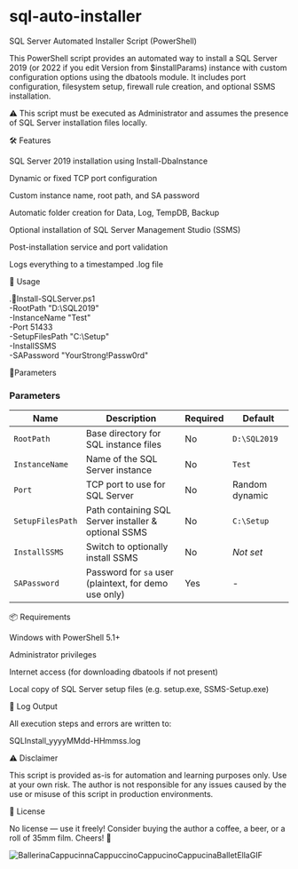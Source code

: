 # sql-auto-installer

SQL Server Automated Installer Script (PowerShell)

This PowerShell script provides an automated way to install a SQL Server 2019 (or 2022 if you edit Version from $installParams) instance with custom configuration options using the dbatools module. It includes port configuration, filesystem setup, firewall rule creation, and optional SSMS installation.

⚠️ This script must be executed as Administrator and assumes the presence of SQL Server installation files locally.

🛠 Features

SQL Server 2019 installation using Install-DbaInstance

Dynamic or fixed TCP port configuration

Custom instance name, root path, and SA password

Automatic folder creation for Data, Log, TempDB, Backup

Optional installation of SQL Server Management Studio (SSMS)

Post-installation service and port validation

Logs everything to a timestamped .log file

🚀 Usage

.Install-SQLServer.ps1 \
    -RootPath "D:\\SQL2019" \
    -InstanceName "Test" \
    -Port 51433 \
    -SetupFilesPath "C:\\Setup" \
    -InstallSSMS \
    -SAPassword "YourStrong!Passw0rd"

📝Parameters

### Parameters

| Name             | Description                                              | Required | Default        |
|------------------|----------------------------------------------------------|----------|----------------|
| `RootPath`       | Base directory for SQL instance files                    | No       | `D:\SQL2019`   |
| `InstanceName`   | Name of the SQL Server instance                         | No       | `Test`         |
| `Port`           | TCP port to use for SQL Server                          | No       | Random dynamic |
| `SetupFilesPath` | Path containing SQL Server installer & optional SSMS    | No       | `C:\Setup`     |
| `InstallSSMS`    | Switch to optionally install SSMS                       | No       | *Not set*      |
| `SAPassword`     | Password for `sa` user (plaintext, for demo use only)   | Yes      | -              |


📦 Requirements

Windows with PowerShell 5.1+

Administrator privileges

Internet access (for downloading dbatools if not present)

Local copy of SQL Server setup files (e.g. setup.exe, SSMS-Setup.exe)

📄 Log Output

All execution steps and errors are written to:

SQLInstall_yyyyMMdd-HHmmss.log

⚠️ Disclaimer

This script is provided as-is for automation and learning purposes only.
Use at your own risk. The author is not responsible for any issues caused by the use or misuse of this script in production environments.

🪪 License

No license — use it freely! Consider buying the author a coffee, a beer, or a roll of 35mm film. Cheers! 🍻

![BallerinaCappucinnaCappuccinoCappucinoCappucinaBalletEllaGIF](https://github.com/user-attachments/assets/7fb5f76a-edf3-4e47-a662-e9a0f12acb4c)
